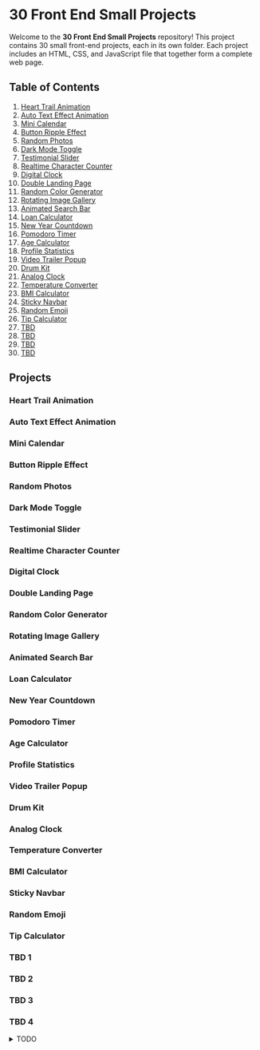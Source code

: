 # 30 Front End Small Projects

Welcome to the **30 Front End Small Projects** repository! This project contains 30 small front-end projects, each in its own folder. Each project includes an HTML, CSS, and JavaScript file that together form a complete web page.

## Table of Contents

1. [Heart Trail Animation](#heart-trail-animation)
2. [Auto Text Effect Animation](#auto-text-effect-animation)
3. [Mini Calendar](#mini-calendar)
4. [Button Ripple Effect](#button-ripple-effect)
5. [Random Photos](#random-photos)
6. [Dark Mode Toggle](#dark-mode-toggle)
7. [Testimonial Slider](#testimonial-slider)
8. [Realtime Character Counter](#realtime-character-counter)
9. [Digital Clock](#digital-clock)
10. [Double Landing Page](#double-landing-page)
11. [Random Color Generator](#random-color-generator)
12. [Rotating Image Gallery](#rotating-image-gallery)
13. [Animated Search Bar](#animated-search-bar)
14. [Loan Calculator](#loan-calculator)
15. [New Year Countdown](#new-year-countdown)
16. [Pomodoro Timer](#pomodoro-timer)
17. [Age Calculator](#age-calculator)
18. [Profile Statistics](#profile-statistics)
19. [Video Trailer Popup](#video-trailer-popup)
20. [Drum Kit](#drum-kit)
21. [Analog Clock](#analog-clock)
22. [Temperature Converter](#temperature-converter)
23. [BMI Calculator](#bmi-calculator)
24. [Sticky Navbar](#sticky-navbar)
25. [Random Emoji](#random-emoji)
26. [Tip Calculator](#tip-calculator)
27. [TBD](#tbd-1)
28. [TBD](#tbd-2)
29. [TBD](#tbd-3)
30. [TBD](#tbd-4)

## Projects

### Heart Trail Animation

### Auto Text Effect Animation

### Mini Calendar

### Button Ripple Effect

### Random Photos

### Dark Mode Toggle

### Testimonial Slider

### Realtime Character Counter

### Digital Clock

### Double Landing Page

### Random Color Generator

### Rotating Image Gallery

### Animated Search Bar

### Loan Calculator

### New Year Countdown

### Pomodoro Timer

### Age Calculator

### Profile Statistics

### Video Trailer Popup

### Drum Kit

### Analog Clock

### Temperature Converter

### BMI Calculator

### Sticky Navbar

### Random Emoji

### Tip Calculator

### TBD 1

### TBD 2

### TBD 3

### TBD 4


<details>
  <summary>TODO</summary>
    1: Gifs/Image for description on Readme.
    2: Update New Year Countdown for every year.
</details>
